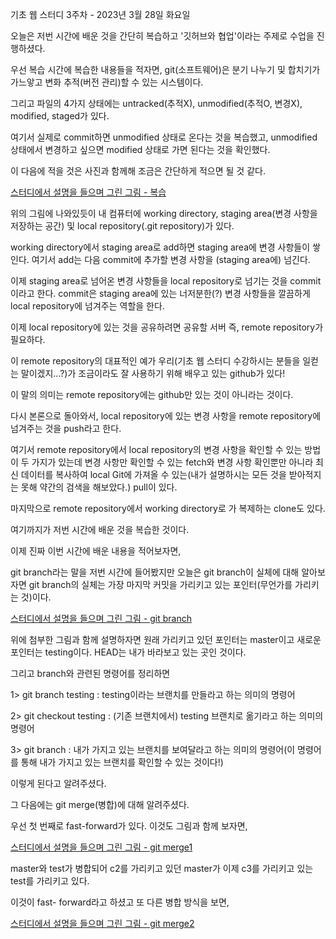 기초 웹 스터디 3주차 - 2023년 3월 28일 화요일

오늘은 저번 시간에 배운 것을 간단히 복습하고 '깃허브와 협업'이라는 주제로 수업을 진행하셨다.

우선 복습 시간에 복습한 내용들을 적자면, 
git(소프트웨어)은 분기 나누기 및 합치기가 가느앟고 변화 추적(버전 관리)할 수 있는 시스템이다.

그리고 파일의 4가지 상태에는 untracked(추적X), unmodified(추적O, 변경X), modified, staged가 있다.

여기서 실제로 commit하면 unmodified 상태로 온다는 것을 복습했고, unmodified 상태에서 변경하고 싶으면 modified 상태로 가면 된다는 것을 확인했다.

이 다음에 적을 것은 사진과 함께해 조금은 간단하게 적으면 될 것 같다.

[스터디에서 설명을 들으며 그린 그림 - 복습](https://user-images.githubusercontent.com/127318008/228611067-842d2ea3-9a4f-45b2-9823-d68deb887de4.png)

위의 그림에 나와있듯이 내 컴퓨터에 working directory, staging area(변경 사항을 저장하는 공간) 및 local repository(.git repository)가 있다.

working directory에서 staging area로 add하면 staging area에 변경 사항들이 쌓인다. 여기서 add는 다음 commit에 추가할 변경 사항을 (staging area에) 넘긴다.

이제 staging area로 넘어온 변경 사항들을 local repository로 넘기는 것을 commit이라고 한다. commit은 staging area에 있는 너저분한(?) 변경 사항들을 깔끔하게 local repository에 넘겨주는 역할을 한다. 

이제 local repository에 있는 것을 공유하려면 공유할 서버 즉, remote repository가 필요하다.

이 remote repository의 대표적인 예가 우리(기초 웹 스터디 수강하시는 분들을 일컫는 말이겠지...?)가 조금이라도 잘 사용하기 위해 배우고 있는 github가 있다!

이 말의 의미는 remote repository에는 github만 있는 것이 아니라는 것이다.

다시 본론으로 돌아와서, local repository에 있는 변경 사항을 remote repository에 넘겨주는 것을 push라고 한다. 

여기서 remote repository에서 local repository의 변경 사항을 확인할 수 있는 방법이 두 가지가 있는데 변경 사항만 확인할 수 있는 fetch와 변경 사항 확인뿐만 아니라 최신 데이터를 복사하여 local Git에 가져올 수 있는(내가 설명하시는 모든 것을 받아적지는 못해 약간의 검색을 해보았다.) pull이 있다.

마지막으로 remote repository에서 working directory로 가 복제하는 clone도 있다.

여기까지가 저번 시간에 배운 것을 복습한 것이다.

이제 진짜 이번 시간에 배운 내용을 적어보자면, 

git branch라는 말을 저번 시간에 들어봤지만 오늘은 git branch이 실체에 대해 알아보자면 git branch의 실체는 가장 마지막 커밋을 가리키고 있는 포인터(무언가를 가리키는 것)이다. 

[스터디에서 설명을 들으며 그린 그림 - git branch](https://user-images.githubusercontent.com/127318008/228615528-a3bd61aa-b30e-4cdc-9ae0-6c84632dee9a.jpg)

위에 첨부한 그림과 함께 설명하자면 원래 가리키고 있던 포인터는 master이고 새로운 포인터는 testing이다.
HEAD는 내가 바라보고 있는 곳인 것이다.

그리고 branch와 관련된 명령어를 정리하면

1> git branch testing : testing이라는 브랜치를 만들라고 하는 의미의 명령어

2> git checkout testing : (기존 브랜치에서) testing 브랜치로 옮기라고 하는 의미의 명령어

3> git branch : 내가 가지고 있는 브랜치를 보여달라고 하는 의미의 명령어(이 명령어를 통해 내가 가지고 있는 브랜치를 확인할 수 있는 것이다!)

이렇게 된다고 알려주셨다.

그 다음에는 git merge(병합)에 대해 알려주셨다.

우선 첫 번째로 fast-forward가 있다. 
이것도 그림과 함께 보자면, 

[스터디에서 설명을 들으며 그린 그림 - git merge1](https://user-images.githubusercontent.com/127318008/228618753-e3d72607-3fdf-43d7-be13-6651aa507cca.jpg)

master와 test가 병합되어 c2를 가리키고 있던 master가 이제 c3를 가리키고 있는 test를 가리키고 있다. 

이것이 fast- forward라고 하셨고 또 다른 병합 방식을 보면,

[스터디에서 설명을 들으며 그린 그림 - git merge2](https://user-images.githubusercontent.com/127318008/228619860-0990ea64-0b37-4f51-b9cf-f9191f515148.jpg)


